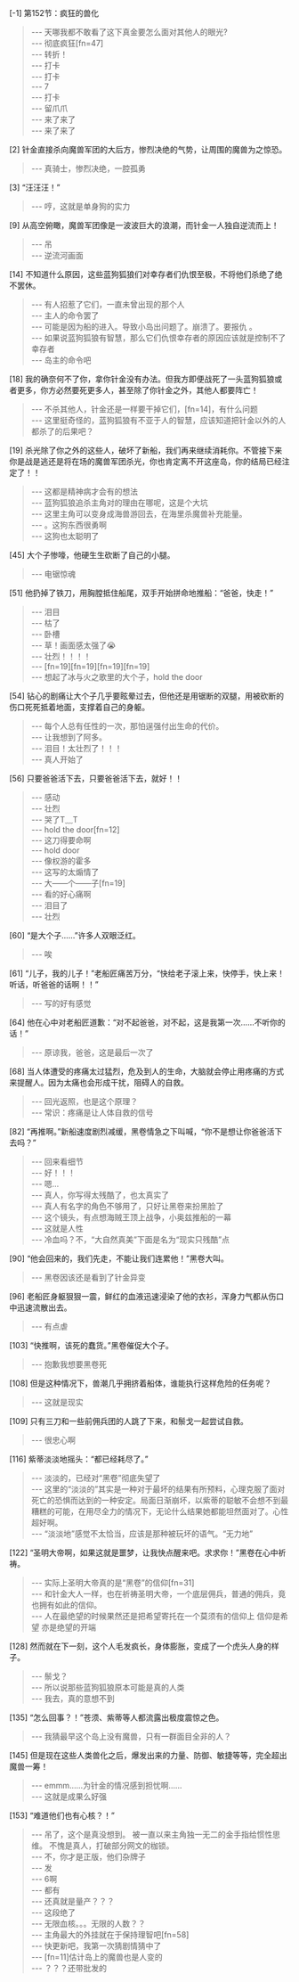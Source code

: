 
[-1] 第152节：疯狂的兽化
>--- 天哪我都不敢看了这下真金要怎么面对其他人的眼光?<br>
>--- 彻底疯狂[fn=47]<br>
>--- 转折！<br>
>--- 打卡<br>
>--- 打卡<br>
>--- 7<br>
>--- 打卡<br>
>--- 留爪爪<br>
>--- 来了来了<br>
>--- 来了来了<br>

[2] 针金直接杀向魔兽军团的大后方，惨烈决绝的气势，让周围的魔兽为之惊恐。
>--- 真骑士，惨烈决绝，一腔孤勇<br>

[3] “汪汪汪！”
>--- 哼，这就是单身狗的实力<br>

[9] 从高空俯瞰，魔兽军团像是一波波巨大的浪潮，而针金一人独自逆流而上！
>--- 吊<br>
>--- 逆流河画面<br>

[14] 不知道什么原因，这些蓝狗狐狼们对幸存者们仇恨至极，不将他们杀绝了绝不罢休。
>--- 有人招惹了它们，一直未曾出现的那个人<br>
>--- 主人的命令罢了<br>
>--- 可能是因为船的进入。导致小岛出问题了。崩溃了。要报仇 。<br>
>--- 如果说蓝狗狐狼有智慧，那么它们仇恨幸存者的原因应该就是控制不了幸存者<br>
>--- 岛主的命令吧<br>

[18] 我的确奈何不了你，拿你针金没有办法。但我方即便战死了一头蓝狗狐狼或者更多，你方必然要死更多人，甚至除了你针金之外，其他人都要阵亡！
>--- 不杀其他人，针金还是一样要干掉它们，[fn=14]，有什么问题<br>
>--- 这里挺奇怪的，蓝狗狐狼有不亚于人的智慧，应该知道把针金以外的人都杀了的后果吧？<br>

[19] 杀光除了你之外的这些人，破坏了新船，我们再来继续消耗你。不管接下来你是战是逃还是将在场的魔兽军团杀光，你也肯定离不开这座岛，你的结局已经注定了！！
>--- 这都是精神病才会有的想法<br>
>--- 蓝狗狐狼追杀主角对的理由在哪呢，这是个大坑<br>
>--- 这里主角可以变身成海兽游回去，在海里杀魔兽补充能量。<br>
>--- 。这狗东西很勇啊<br>
>--- 这狗也太聪明了<br>

[45] 大个子惨嚎，他硬生生砍断了自己的小腿。
>--- 电锯惊魂<br>

[51] 他扔掉了铁刀，用胸膛抵住船尾，双手开始拼命地推船：“爸爸，快走！”
>--- 泪目<br>
>--- 枯了<br>
>--- 卧槽<br>
>--- 草！画面感太强了😭<br>
>--- 壮烈！！！！<br>
>--- [fn=19][fn=19][fn=19][fn=19]<br>
>--- 想起了冰与火之歌里的大个子，hold the door<br>

[54] 钻心的剧痛让大个子几乎要眩晕过去，但他还是用锯断的双腿，用被砍断的伤口死死抵着地面，支撑着自己的身躯。
>--- 每个人总有任性的一次，那怕逞强付出生命的代价。<br>
>--- 让我想到了阿多。<br>
>--- 泪目！太壮烈了！！！<br>
>--- 真人开始了<br>

[56] 只要爸爸活下去，只要爸爸活下去，就好！！
>--- 感动<br>
>--- 壮烈<br>
>--- 哭了T﹏T<br>
>--- hold the door[fn=12]<br>
>--- 这刀得要命啊<br>
>--- hold door<br>
>--- 像权游的霍多<br>
>--- 这写的太煽情了<br>
>--- 大——个——子[fn=19]<br>
>--- 看的好心痛啊<br>
>--- 泪目了<br>
>--- 壮烈<br>

[60] “是大个子……”许多人双眼泛红。
>--- 唉<br>

[61] “儿子，我的儿子！”老船匠痛苦万分，“快给老子滚上来，快停手，快上来！听话，听爸爸的话啊！！”
>--- 写的好有感觉<br>

[64] 他在心中对老船匠道歉：“对不起爸爸，对不起，这是我第一次……不听你的话！”
>--- 原谅我，爸爸，这是最后一次了<br>

[68] 当人体遭受的疼痛太过猛烈，危及到人的生命，大脑就会停止用疼痛的方式来提醒人。因为太痛也会形成干扰，阻碍人的自救。
>--- 回光返照，也是这个原理？<br>
>--- 常识：疼痛是让人体自救的信号<br>

[82] “再推啊。”新船速度剧烈减缓，黑卷情急之下叫喊，“你不是想让你爸爸活下去吗？”
>--- 回来看细节<br>
>--- 好！！！<br>
>--- 嗯...<br>
>--- 真人，你写得太残酷了，也太真实了<br>
>--- 真人有名字的角色不够用了，只好让黑卷来扮黑脸了<br>
>--- 这个镜头，有点想海贼王顶上战争，小奥兹推船的一幕<br>
>--- 这就是人性<br>
>--- 冷血吗？不，“大自然真美”下面是名为“现实只残酷”点<br>

[90] “他会回来的，我们先走，不能让我们连累他！”黑卷大叫。
>--- 黑卷因该还是看到了针金异变<br>

[96] 老船匠身躯狠狠一震，鲜红的血液迅速浸染了他的衣衫，浑身力气都从伤口中迅速流散出去。
>--- 有点虐<br>

[103] “快推啊，该死的蠢货。”黑卷催促大个子。
>--- 抱歉我想要黑卷死<br>

[108] 但是这种情况下，兽潮几乎拥挤着船体，谁能执行这样危险的任务呢？
>--- 这就是现实<br>

[109] 只有三刀和一些前佣兵团的人跳了下来，和鬃戈一起尝试自救。
>--- 很忠心啊<br>

[116] 紫蒂淡淡地摇头：“都已经耗尽了。”
>--- 淡淡的，已经对“黑卷”彻底失望了<br>
>--- 这里的“淡淡的”其实是一种对于最坏的结果有所预料，心理克服了面对死亡的恐惧而达到的一种安定。局面日渐崩坏，以紫蒂的聪敏不会想不到最糟糕的可能，在用尽全力的情况下，无论什么结果她都能坦然面对了。心性超好啊。<br>
>--- “淡淡地”感觉不太恰当，应该是那种被玩坏的语气。“无力地”<br>

[122] “圣明大帝啊，如果这就是噩梦，让我快点醒来吧。求求你！”黑卷在心中祈祷。
>--- 实际上圣明大帝真的是“黑卷”的信仰[fn=31]<br>
>--- 和针金大人一样，也在祈祷圣明大帝，一个底层佣兵，普通的佣兵，竟也拥有如此的信仰。<br>
>--- 人在最绝望的时候果然还是把希望寄托在一个莫须有的信仰上 信仰是希望 亦是绝望的开端<br>

[128] 然而就在下一刻，这个人毛发疯长，身体膨胀，变成了一个虎头人身的样子。
>--- 鬃戈？<br>
>--- 所以说那些蓝狗狐狼原本可能是真的人类<br>
>--- 我去，真的意想不到<br>

[135] “怎么回事？！”苍须、紫蒂等人都流露出极度震惊之色。
>--- 我猜最早这个岛上没有魔兽，只有一群面目全非的人？<br>

[145] 但是现在这些人类兽化之后，爆发出来的力量、防御、敏捷等等，完全超出魔兽一筹！
>--- emmm……为针金的情况感到担忧啊……<br>
>--- 这就是成果么好强<br>

[153] “难道他们也有心核？！”
>--- 吊了，这个是真没想到。
被一直以来主角独一无二的金手指给惯性思维。
不愧是真人，打破部分网文的枷锁。<br>
>--- 不，你才是正版，他们杂牌子<br>
>--- 发<br>
>--- 6啊<br>
>--- 都有<br>
>--- 还真就是量产？？？<br>
>--- 这段绝了<br>
>--- 无限血核。。。无限的人数？？<br>
>--- 主角最大的外挂就在于保持理智吧[fn=58]<br>
>--- 快更新吧，我第一次猜剧情猜中了<br>
>--- [fn=11]估计岛上的魔兽也是人变的<br>
>--- ？？？还带批发的<br>
